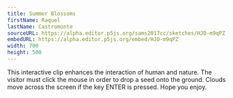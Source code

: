 ```yaml
---
title: Summer Blossoms
firstName: Raquel
lastName: Castromonte
sourceURL: https://alpha.editor.p5js.org/sams2017cc/sketches/HJD-m9qPZ
embedURL: https://alpha.editor.p5js.org/embed/HJD-m9qPZ
width: 700
height: 500
---
```


This interactive clip enhances the interaction of human and
nature. The visitor must click the mouse in order
to drop a seed onto the ground. Clouds move across the screen if
the key ENTER is pressed. Hope you enjoy.
